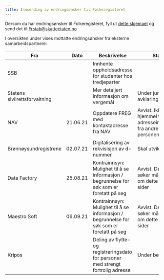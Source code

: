 ```yaml
---
title: Innsending av endringsønsker til Folkeregisteret
---
```

Dersom du har endringsønsker til Folkeregisteret, fyll ut [dette skjemaet](./Innspillskjema_FREG_v5_1.pdf) og send det til Frstab@skatteetaten.no
  
I oversikten under vises mottatte endringsønsker fra eksterne samarbeidspartnere:
  
| Fra | Dato | Beskrivelse |Status | 
|------------|-------------------------------------|----------------|----------------|
|SSB||Innhente oppholdsadresse for studenter hos tredjeparter||
|Statens sivilrettsforvaltning||Mer detaljert informasjon om vergemål|Under juridisk avklaring|
|NAV|21.06.21|Oppdatere FREG med kontaktadresse fra NAV|Avvist. Ikke hjemmel til å motta adresseinformasjon fra andre enn personen selv|
|Brønnøysundregistrene|02.07.21|Digitalisering av rekvisisjon av d-nummer|Skal utvikles|
|Data Factory|25.08.21|Kontrainnsyn: Mulighet til å se informasjon / begrunnelse for søk som er foretatt på seg |Avvist. Den som søker må informere om dette på egne sider |
|Maestro Soft|06.09.21|Kontrainnsyn: Mulighet til å se informasjon / begrunnelse for søk som er foretatt på seg |Avvist. Den som søker må informere om dette på egne sider |
|Kripos||Deling av flytte- og registreringsdato for personer med strengt fortrolig adresse|Under behandling|

